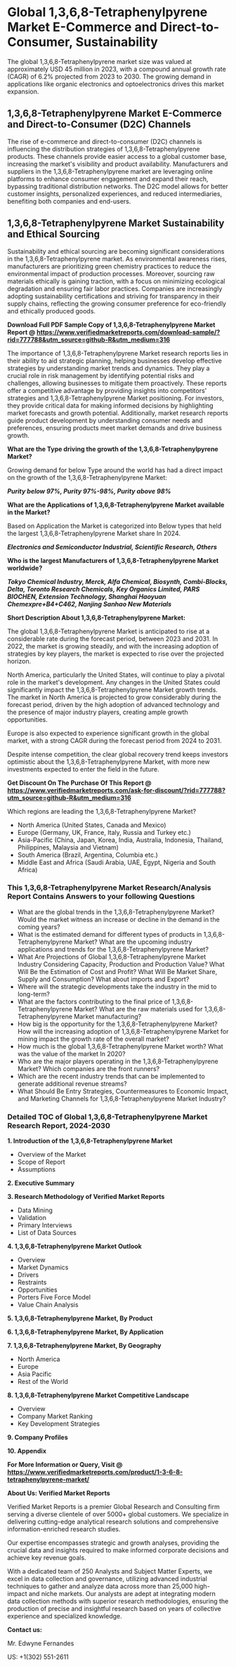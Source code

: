 <h1>Global 1,3,6,8-Tetraphenylpyrene Market E-Commerce and Direct-to-Consumer, Sustainability</h1><p class=""><p>The global 1,3,6,8-Tetraphenylpyrene market size was valued at approximately USD 45 million in 2023, with a compound annual growth rate (CAGR) of 6.2% projected from 2023 to 2030. The growing demand in applications like organic electronics and optoelectronics drives this market expansion.</p><h2>1,3,6,8-Tetraphenylpyrene Market E-Commerce and Direct-to-Consumer (D2C) Channels</h2><p>The rise of e-commerce and direct-to-consumer (D2C) channels is influencing the distribution strategies of 1,3,6,8-Tetraphenylpyrene products. These channels provide easier access to a global customer base, increasing the market's visibility and product availability. Manufacturers and suppliers in the 1,3,6,8-Tetraphenylpyrene market are leveraging online platforms to enhance consumer engagement and expand their reach, bypassing traditional distribution networks. The D2C model allows for better customer insights, personalized experiences, and reduced intermediaries, benefiting both companies and end-users.</p><h2>1,3,6,8-Tetraphenylpyrene Market Sustainability and Ethical Sourcing</h2><p>Sustainability and ethical sourcing are becoming significant considerations in the 1,3,6,8-Tetraphenylpyrene market. As environmental awareness rises, manufacturers are prioritizing green chemistry practices to reduce the environmental impact of production processes. Moreover, sourcing raw materials ethically is gaining traction, with a focus on minimizing ecological degradation and ensuring fair labor practices. Companies are increasingly adopting sustainability certifications and striving for transparency in their supply chains, reflecting the growing consumer preference for eco-friendly and ethically produced goods.</p></p><p class=""><strong>Download Full PDF Sample Copy of 1,3,6,8-Tetraphenylpyrene Market Report @ <a href="https://www.verifiedmarketreports.com/download-sample/?rid=777788&utm_source=github-R&utm_medium=316" target="_blank">https://www.verifiedmarketreports.com/download-sample/?rid=777788&utm_source=github-R&utm_medium=316</a></strong></p><p>The importance of&nbsp;1,3,6,8-Tetraphenylpyrene Market research reports lies in their ability to aid strategic planning, helping businesses develop effective strategies by understanding market trends and dynamics. They play a crucial role in risk management by identifying potential risks and challenges, allowing businesses to mitigate them proactively. These reports offer a competitive advantage by providing insights into competitors' strategies and 1,3,6,8-Tetraphenylpyrene Market positioning. For investors, they provide critical data for making informed decisions by highlighting market forecasts and growth potential. Additionally, market research reports guide product development by understanding consumer needs and preferences, ensuring products meet market demands and drive business growth.</p><p><strong>What are the&nbsp;Type driving the growth of the 1,3,6,8-Tetraphenylpyrene Market?</strong></p><p id="" class="">Growing demand for below Type around the world has had a direct impact on the growth of the 1,3,6,8-Tetraphenylpyrene Market:</p><p class=""><em><strong>Purity below 97%, Purity 97%-98%, Purity above 98%</strong></em></p><p class=""><strong>What are the&nbsp;Applications&nbsp;of 1,3,6,8-Tetraphenylpyrene Market available in the Market?</strong></p><p id="" class="">Based on Application the Market is categorized into Below types that held the largest 1,3,6,8-Tetraphenylpyrene Market share In 2024.</p><p class=""><em><strong>Electronics and Semiconductor Industrial, Scientific Research, Others</strong></em></p><p class=""><strong>Who is the largest Manufacturers of 1,3,6,8-Tetraphenylpyrene Market worldwide?</strong></p><p><em><strong>Tokyo Chemical Industry, Merck, Alfa Chemical, Biosynth, Combi-Blocks, Delta, Toronto Research Chemicals, Key Organics Limited, PARS BIOCHEN, Extension Technology, Shanghai Haoyuan Chemexpre+B4+C462, Nanjing Sanhao New Materials</strong></em></p><p id="" class=""><strong>Short Description About 1,3,6,8-Tetraphenylpyrene Market:</strong></p><p>The global 1,3,6,8-Tetraphenylpyrene Market is anticipated to rise at a considerable rate during the forecast period, between 2023 and 2031. In 2022, the market is growing steadily, and with the increasing adoption of strategies by key players, the market is expected to rise over the projected horizon.</p><p>North America, particularly the United States, will continue to play a pivotal role in the market's development. Any changes in the United States could significantly impact the 1,3,6,8-Tetraphenylpyrene Market growth trends. The market in North America is projected to grow considerably during the forecast period, driven by the high adoption of advanced technology and the presence of major industry players, creating ample growth opportunities.</p><p>Europe is also expected to experience significant growth in the global market, with a strong CAGR during the forecast period from 2024 to 2031.</p><p>Despite intense competition, the clear global recovery trend keeps investors optimistic about the 1,3,6,8-Tetraphenylpyrene Market, with more new investments expected to enter the field in the future.</p><p id="" class=""><strong>Get Discount On The Purchase Of This Report @ <a href="https://www.verifiedmarketreports.com/ask-for-discount/?rid=777788?utm_source=github-R&utm_medium=316" target="_blank">https://www.verifiedmarketreports.com/ask-for-discount/?rid=777788?utm_source=github-R&utm_medium=316</a></strong></p><p class="">Which regions are leading the 1,3,6,8-Tetraphenylpyrene Market?</p><ul><li>North America (United States, Canada and Mexico)</li><li>Europe (Germany, UK, France, Italy, Russia and Turkey etc.)</li><li>Asia-Pacific (China, Japan, Korea, India, Australia, Indonesia, Thailand, Philippines, Malaysia and Vietnam)</li><li>South America (Brazil, Argentina, Columbia etc.)</li><li>Middle East and Africa (Saudi Arabia, UAE, Egypt, Nigeria and South Africa)</li></ul><h3 id="" class="">This 1,3,6,8-Tetraphenylpyrene Market Research/Analysis Report Contains Answers to your following Questions</h3><ul><li>What are the global trends in the 1,3,6,8-Tetraphenylpyrene Market? Would the market witness an increase or decline in the demand in the coming years?</li><li>What is the estimated demand for different types of products in 1,3,6,8-Tetraphenylpyrene Market? What are the upcoming industry applications and trends for the 1,3,6,8-Tetraphenylpyrene Market?</li><li>What Are Projections of Global 1,3,6,8-Tetraphenylpyrene Market Industry Considering Capacity, Production and Production Value? What Will Be the Estimation of Cost and Profit? What Will Be Market Share, Supply and Consumption? What about imports and Export?</li><li>Where will the strategic developments take the industry in the mid to long-term?</li><li>What are the factors contributing to the final price of 1,3,6,8-Tetraphenylpyrene Market? What are the raw materials used for 1,3,6,8-Tetraphenylpyrene Market manufacturing?</li><li>How big is the opportunity for the 1,3,6,8-Tetraphenylpyrene Market? How will the increasing adoption of 1,3,6,8-Tetraphenylpyrene Market for mining impact the growth rate of the overall market?</li><li>How much is the global 1,3,6,8-Tetraphenylpyrene Market worth? What was the value of the market In 2020?</li><li>Who are the major players operating in the 1,3,6,8-Tetraphenylpyrene Market? Which companies are the front runners?</li><li>Which are the recent industry trends that can be implemented to generate additional revenue streams?</li><li>What Should Be Entry Strategies, Countermeasures to Economic Impact, and Marketing Channels for 1,3,6,8-Tetraphenylpyrene Market Industry?</li></ul><h3 id="" class="">Detailed TOC of Global 1,3,6,8-Tetraphenylpyrene Market Research Report, 2024-2030</h3><p id="" class=""><strong>1. Introduction of the 1,3,6,8-Tetraphenylpyrene Market</strong></p><ul><li>Overview of the Market</li><li>Scope of Report</li><li>Assumptions</li></ul><p id="" class=""><strong>2. Executive Summary</strong></p><p id="" class=""><strong>3. Research Methodology of Verified Market Reports</strong></p><ul><li>Data Mining</li><li>Validation</li><li>Primary Interviews</li><li>List of Data Sources</li></ul><p id="" class=""><strong>4. 1,3,6,8-Tetraphenylpyrene Market Outlook</strong></p><ul><li>Overview</li><li>Market Dynamics</li><li>Drivers</li><li>Restraints</li><li>Opportunities</li><li>Porters Five Force Model</li><li>Value Chain Analysis</li></ul><p id="" class=""><strong>5. 1,3,6,8-Tetraphenylpyrene Market, By Product</strong></p><p id="" class=""><strong>6. 1,3,6,8-Tetraphenylpyrene Market, By Application</strong></p><p id="" class=""><strong>7. 1,3,6,8-Tetraphenylpyrene Market, By Geography</strong></p><ul><li>North America</li><li>Europe</li><li>Asia Pacific</li><li>Rest of the World</li></ul><p id="" class=""><strong>8. 1,3,6,8-Tetraphenylpyrene Market Competitive Landscape</strong></p><ul><li>Overview</li><li>Company Market Ranking</li><li>Key Development Strategies</li></ul><p id="" class=""><strong>9. Company Profiles</strong></p><p id="" class=""><strong>10. Appendix</strong></p><p id="" class=""><strong>For More Information or Query, Visit @ <a href="https://www.verifiedmarketreports.com/product/1-3-6-8-tetraphenylpyrene-market/" target="_blank">https://www.verifiedmarketreports.com/product/1-3-6-8-tetraphenylpyrene-market/</a></strong></p><p id="" class=""><strong>About Us: Verified Market Reports</strong></p><p id="" class="">Verified Market Reports is a premier Global Research and Consulting firm serving a diverse clientele of over 5000+ global customers. We specialize in delivering cutting-edge analytical research solutions and comprehensive information-enriched research studies.</p><p id="" class="">Our expertise encompasses strategic and growth analyses, providing the crucial data and insights required to make informed corporate decisions and achieve key revenue goals.</p><p id="" class="">With a dedicated team of 250 Analysts and Subject Matter Experts, we excel in data collection and governance, utilizing advanced industrial techniques to gather and analyze data across more than 25,000 high-impact and niche markets. Our analysts are adept at integrating modern data collection methods with superior research methodologies, ensuring the production of precise and insightful research based on years of collective experience and specialized knowledge.</p><p id="" class=""><strong>Contact us:</strong></p><p id="" class="">Mr. Edwyne Fernandes</p><p id="" class="">US: +1(302) 551-2611</p>